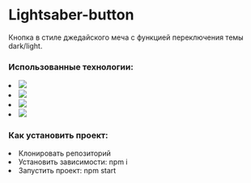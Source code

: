 # Lightsaber-button
Кнопка в стиле джедайского меча с функцией переключения темы dark/light.

### Использованные технологии:
  
  <p align="left">
  <li><img src="https://img.shields.io/badge/html5-%23E34F26.svg?style=for-the-badge&logo=html5&logoColor=white" /></li>
  <li><img src="https://img.shields.io/badge/css3-%231572B6.svg?style=for-the-badge&logo=css3&logoColor=white" /></li>
  <li><img src="https://img.shields.io/badge/javascript-%23323330.svg?style=for-the-badge&logo=javascript&logoColor=%23F7DF1E" /></li>
  <li><img src="https://img.shields.io/badge/react-%2320232a.svg?style=for-the-badge&logo=react&logoColor=%2361DAFB" /> 
  </p>
  
  ### Как установить проект:

  <p align="left">
  <li>Клонировать репозиторий</li>
  <li>Установить зависимости: npm i</>
  <li>Запустить проект: npm start</li>
